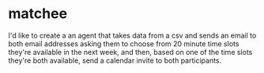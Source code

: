 # matchee
I'd like to create a an agent that takes data from a csv and sends an email to both email addresses asking them to choose from 20 minute time slots they're available in the next week, and then, based on one of the time slots they're both available, send a calendar invite to both participants. 
